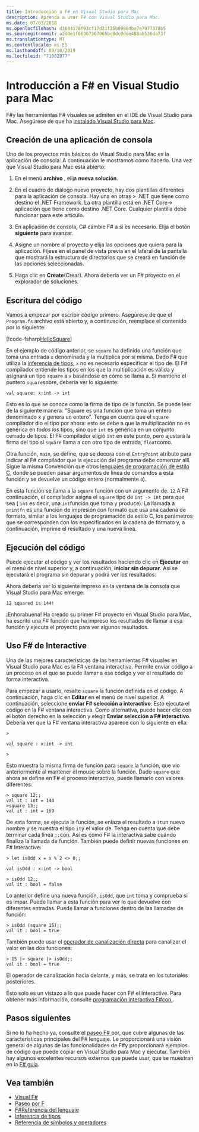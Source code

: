 ```yaml
---
title: Introducción a F# en Visual Studio para Mac
description: Aprenda a usar F# con Visual Studio para Mac.
ms.date: 07/03/2018
ms.openlocfilehash: d3604178f93cf17d21f25b09084be7e7977378b5
ms.sourcegitcommit: a2d0e1f66367367065bc8dc0dde488ab536da73f
ms.translationtype: MT
ms.contentlocale: es-ES
ms.lasthandoff: 09/18/2019
ms.locfileid: "71082977"
---
```

# <a name="get-started-with-f-in-visual-studio-for-mac"></a>Introducción a F# en Visual Studio para Mac

F#y las herramientas F# visuales se admiten en el IDE de Visual Studio para Mac. Asegúrese de que ha [instalado Visual Studio para Mac](install-fsharp.md#install-f-with-visual-studio-for-mac).

## <a name="creating-a-console-application"></a>Creación de una aplicación de consola

Uno de los proyectos más básicos de Visual Studio para Mac es la aplicación de consola.  A continuación le mostramos cómo hacerlo.  Una vez que Visual Studio para Mac está abierto:

1. En el menú **archivo** , elija **nueva solución**.

2. En el cuadro de diálogo nuevo proyecto, hay dos plantillas diferentes para la aplicación de consola.  Hay una en otras > .NET que tiene como destino el .NET Framework.  La otra plantilla está en .NET Core-> aplicación que tiene como destino .NET Core.  Cualquier plantilla debe funcionar para este artículo.

3. En aplicación de consola, C# cambie F# a si es necesario.  Elija el botón **siguiente** para avanzar.  

4. Asigne un nombre al proyecto y elija las opciones que quiera para la aplicación.  Fíjese en el panel de vista previa en el lateral de la pantalla que mostrará la estructura de directorios que se creará en función de las opciones seleccionadas.  

5. Haga clic en **Create**(Crear).  Ahora debería ver un F# proyecto en el explorador de soluciones.

## <a name="writing-your-code"></a>Escritura del código

Vamos a empezar por escribir código primero.  Asegúrese de que el `Program.fs` archivo está abierto y, a continuación, reemplace el contenido por lo siguiente:

[!code-fsharp[HelloSquare](~/samples/snippets/fsharp/getting-started/hello-square.fs)]

En el ejemplo de código anterior, se `square` ha definido una función que toma una entrada `x` denominada y la multiplica por sí misma.  Dado F# que utiliza la [inferencia de tipos](../language-reference/type-inference.md), `x` no es necesario especificar el tipo de.  El F# compilador entiende los tipos en los que la multiplicación es válida y asignará un tipo `square` a `x` basándose en cómo se llama a.  Si mantiene el puntero `square`sobre, debería ver lo siguiente:

```console
val square: x:int -> int
```

Esto es lo que se conoce como la firma de tipo de la función.  Se puede leer de la siguiente manera: "Square es una función que toma un entero denominado x y genera un entero".  Tenga en cuenta que el `square` compilador dio el tipo por ahora: esto se debe a que la multiplicación no es genérica en *todos los* tipos, sino que `int` es genérica en un conjunto cerrado de tipos.  El F# compilador eligió `int` en este punto, pero ajustará la firma del tipo si `square` llama a con otro tipo de entrada, `float`como.

Otra función, `main`, se define, que se decora con el `EntryPoint` atributo para indicar al F# compilador que la ejecución del programa debe comenzar allí.  Sigue la misma Convención que otros [lenguajes de programación de estilo C](https://en.wikipedia.org/wiki/Entry_point#C_and_C.2B.2B), donde se pueden pasar argumentos de línea de comandos a esta función y se devuelve un código entero (normalmente `0`).

En esta función se llama a la `square` función con un argumento de. `12`  A F# continuación, el compilador asigna el `square` tipo de `int -> int` para que sea ( `int` es decir, una `int`función que toma y produce).  La llamada a `printfn` es una función de impresión con formato que usa una cadena de formato, similar a los lenguajes de programación de estilo C, los parámetros que se corresponden con los especificados en la cadena de formato y, a continuación, imprime el resultado y una nueva línea.

## <a name="running-your-code"></a>Ejecución del código

Puede ejecutar el código y ver los resultados haciendo clic en **Ejecutar** en el menú de nivel superior y, a continuación, **iniciar sin depurar**.  Así se ejecutará el programa sin depurar y podrá ver los resultados.

Ahora debería ver lo siguiente impreso en la ventana de la consola que Visual Studio para Mac emerge:

```console
12 squared is 144!
```

¡Enhorabuena!  Ha creado su primer F# proyecto en Visual Studio para Mac, ha escrito una F# función que ha impreso los resultados de llamar a esa función y ejecuta el proyecto para ver algunos resultados.

## <a name="using-f-interactive"></a>Uso F# de Interactive

Una de las mejores características de las herramientas F# visuales en Visual Studio para Mac es la F# ventana interactiva.  Permite enviar código a un proceso en el que se puede llamar a ese código y ver el resultado de forma interactiva.

Para empezar a usarlo, resalte `square` la función definida en el código.  A continuación, haga clic en **Editar** en el menú de nivel superior.  A continuación, seleccione **enviar F# selección a interactivo**.  Esto ejecuta el código en la F# ventana interactiva.  Como alternativa, puede hacer clic con el botón derecho en la selección y elegir **Enviar selección a F# interactivo**.  Debería ver que la F# ventana interactiva aparece con lo siguiente en ella:

```console
>

val square : x:int -> int

>
```

Esto muestra la misma firma de función para `square` la función, que vio anteriormente al mantener el mouse sobre la función.  Dado `square` que ahora se define en F# el proceso interactivo, puede llamarlo con valores diferentes:

```console
> square 12;;
val it : int = 144
>square 13;;
val it : int = 169
```

De esta forma, se ejecuta la función, se enlaza el resultado a `it`un nuevo nombre y se muestra el tipo `it`y el valor de.  Tenga en cuenta que debe terminar cada línea `;;`con.  Así es como F# la interactiva sabe cuándo finaliza la llamada de función.  También puede definir nuevas funciones en F# Interactive:

```console
> let isOdd x = x % 2 <> 0;;

val isOdd : x:int -> bool

> isOdd 12;;
val it : bool = false
```

Lo anterior define una nueva función, `isOdd`, que `int` toma y comprueba si es impar.  Puede llamar a esta función para ver lo que devuelve con diferentes entradas.  Puede llamar a funciones dentro de las llamadas de función:

```console
> isOdd (square 15);;
val it : bool = true
```

También puede usar el [operador de canalización directa](../language-reference/symbol-and-operator-reference/index.md) para canalizar el valor en las dos funciones:

```console
> 15 |> square |> isOdd;;
val it : bool = true
```

El operador de canalización hacia delante, y más, se trata en los tutoriales posteriores.

Esto solo es un vistazo a lo que puede hacer con F# el Interactive.  Para obtener más información, consulte [programación interactiva F#con ](../tutorials/fsharp-interactive/index.md).

## <a name="next-steps"></a>Pasos siguientes

Si no lo ha hecho ya, consulte el [paseo F# ](../tour.md)por, que cubre algunas de las características principales del F# lenguaje.  Le proporcionará una visión general de algunas de las funcionalidades de F#y proporcionará ejemplos de código que puede copiar en Visual Studio para Mac y ejecutar.  También hay algunos excelentes recursos externos que puede usar, que se muestran en la [ F# guía](../index.md).

## <a name="see-also"></a>Vea también

- [Visual F#](../index.md)
- [Paseo por F](../tour.md)
- [F#Referencia del lenguaje](../language-reference/index.md)
- [Inferencia de tipos](../language-reference/type-inference.md)
- [Referencia de símbolos y operadores](../language-reference/symbol-and-operator-reference/index.md)
